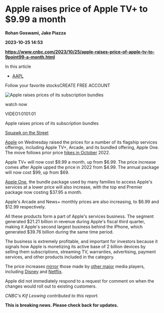 # Apple raises price of Apple TV+ to $9.99 a month
**Rohan Goswami, Jake Piazza**

**2023-10-25 14:53**

**https://www.cnbc.com/2023/10/25/apple-raises-price-of-apple-tv-to-9point99-a-month.html**

In this article

*   [AAPL](https://www.cnbc.com/quotes/AAPL)

Follow your favorite stocksCREATE FREE ACCOUNT

![Apple raises prices of its subscription bundles](https://image.cnbcfm.com/api/v1/image/107322965-16982444301698244427-31743154053-1080pnbcnews.jpg?v=1698244429&w=750&h=422&vtcrop=y)

watch now

VIDEO1:0101:01

Apple raises prices of its subscription bundles

[Squawk on the Street](https://www.cnbc.com/squawk-on-the-street/)

[Apple](https://www.cnbc.com/quotes/AAPL/) on Wednesday raised the prices for a number of its flagship services offerings, including Apple TV+, Arcade, and its bundled offering, Apple One. The move follows prior price [hikes in October](https://www.cnbc.com/2022/10/24/apple-raises-prices-on-apple-tv-and-apple-music.html) 2022.

Apple TV+ will now cost $9.99 a month, up from $6.99. The price increase comes after Apple upped the price in 2022 from $4.99. The annual package will now cost $99, up from $69.

[Apple One](https://www.apple.com/apple-one/), the bundle package used by many families to access Apple's services at a lower price will also increase, with the top end Premier package now costing $37.95 a month.

Apple's Arcade and News+ monthly prices are also increasing, to $6.99 and $12.99 respectively.

All these products form a part of Apple's services business. The segment generated $21.21 billion in revenue during Apple's fiscal third quarter, making it Apple's second largest business behind the iPhone, which generated $39.76 billion during the same time period.

The business is extremely profitable, and important for investors because it signals how Apple is monetizing its active base of 2 billion devices by selling them subscriptions, streaming TV, warranties, advertising, payment services, and other products included in the category.

The price increases [mirror](https://www.cnbc.com/2023/08/09/disney-to-raise-disney-price-for-ad-free-plan-in-september.html) those made by [other major](https://www.cnbc.com/2023/10/18/netflix-nflx-earnings-q3-2023.html) media players, including [Disney](https://www.cnbc.com/quotes/DIS/) and [Netflix](https://www.cnbc.com/quotes/NFLX/).

Apple did not immediately respond to a request for comment on when the changes would roll out to existing customers.

_CNBC's Kif Leswing contributed to this report._

**This is breaking news. Please check back for updates.**
